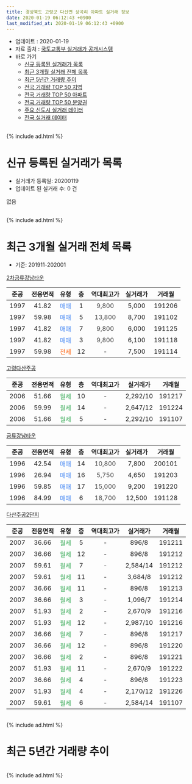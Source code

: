 ```yaml
---
title: 경상북도 고령군 다산면 상곡리 아파트 실거래 정보
date: 2020-01-19 06:12:43 +0900
last_modified_at: 2020-01-19 06:12:43 +0900
---
```


* 업데이트 : 2020-01-19
* 자료 출처 : [국토교통부 실거래가 공개시스템](http://rt.molit.go.kr)
* 바로 가기
    * [신규 등록된 실거래가 목록](#신규-등록된-실거래가-목록)
    * [최근 3개월 실거래 전체 목록](#최근-3개월-실거래-전체-목록)
    * [최근 5년간 거래량 추이](#최근-5년간-거래량-추이)
    * [전국 거래량 TOP 50 지역](https://apt-info.github.io/apt-trade-info/최근-3개월-전국에서-가장-거래가-많이-발생한-지역)
    * [전국 거래량 TOP 50 아파트](https://apt-info.github.io/apt-trade-info/최근-3개월-전국에서-가장-거래가-많이-발생한-아파트)
    * [전국 거래량 TOP 50 분양권](https://apt-info.github.io/apt-trade-info/최근-3개월-전국에서-가장-거래가-많이-발생한-분양권)
    * [주요 신도시 실거래 데이터](https://apt-info.github.io/apt-trade-info/주요-신도시)
    * [전국 실거래 데이터](https://apt-info.github.io/apt-trade-info/전국)
<br>
{% include ad.html %}
<br>

# 신규 등록된 실거래가 목록
* 실거래가 등록일: 20200119
* 업데이트 된 실거래 수: 0 건

없음

<br>
{% include ad.html %}
<br>

# 최근 3개월 실거래 전체 목록
* 기준: 201911-202001


[2차금류강남타운](https://search.naver.com/search.naver?query=%EA%B2%BD%EC%83%81%EB%B6%81%EB%8F%84+%EA%B3%A0%EB%A0%B9%EA%B5%B0+%EB%8B%A4%EC%82%B0%EB%A9%B4+%EC%83%81%EA%B3%A1%EB%A6%AC+2%EC%B0%A8%EA%B8%88%EB%A5%98%EA%B0%95%EB%82%A8%ED%83%80%EC%9A%B4)

|준공|전용면적|유형|층|역대최고가|실거래가|거래월|
|:---:|:---:|:---:|:---:|:---:|:---:|:---:|
|1997|41.82|<span style="color:#4285f3">매매</span>|1|<span style="color:#444444">9,800</span>|5,000|191206|
|1997|59.98|<span style="color:#4285f3">매매</span>|5|<span style="color:#444444">13,800</span>|8,700|191102|
|1997|41.82|<span style="color:#4285f3">매매</span>|7|<span style="color:#444444">9,800</span>|6,000|191125|
|1997|41.82|<span style="color:#4285f3">매매</span>|3|<span style="color:#444444">9,800</span>|6,100|191118|
|1997|59.98|<span style="color:#ff5a00">전세</span>|12|<span style="color:#444444">-</span>|7,500|191114|

[고령다산주공](https://search.naver.com/search.naver?query=%EA%B2%BD%EC%83%81%EB%B6%81%EB%8F%84+%EA%B3%A0%EB%A0%B9%EA%B5%B0+%EB%8B%A4%EC%82%B0%EB%A9%B4+%EC%83%81%EA%B3%A1%EB%A6%AC+%EA%B3%A0%EB%A0%B9%EB%8B%A4%EC%82%B0%EC%A3%BC%EA%B3%B5)

|준공|전용면적|유형|층|역대최고가|실거래가|거래월|
|:---:|:---:|:---:|:---:|:---:|:---:|:---:|
|2006|51.66|<span style="color:#34a853">월세</span>|10|<span style="color:#444444">-</span>|2,292/10|191217|
|2006|59.99|<span style="color:#34a853">월세</span>|14|<span style="color:#444444">-</span>|2,647/12|191224|
|2006|51.66|<span style="color:#34a853">월세</span>|5|<span style="color:#444444">-</span>|2,292/10|191107|

[금류강남타운](https://search.naver.com/search.naver?query=%EA%B2%BD%EC%83%81%EB%B6%81%EB%8F%84+%EA%B3%A0%EB%A0%B9%EA%B5%B0+%EB%8B%A4%EC%82%B0%EB%A9%B4+%EC%83%81%EA%B3%A1%EB%A6%AC+%EA%B8%88%EB%A5%98%EA%B0%95%EB%82%A8%ED%83%80%EC%9A%B4)

|준공|전용면적|유형|층|역대최고가|실거래가|거래월|
|:---:|:---:|:---:|:---:|:---:|:---:|:---:|
|1996|42.54|<span style="color:#4285f3">매매</span>|14|<span style="color:#444444">10,800</span>|7,800|200101|
|1996|26.94|<span style="color:#4285f3">매매</span>|16|<span style="color:#444444">5,750</span>|4,650|191203|
|1996|59.85|<span style="color:#4285f3">매매</span>|17|<span style="color:#444444">15,000</span>|9,200|191220|
|1996|84.99|<span style="color:#4285f3">매매</span>|6|<span style="color:#444444">18,700</span>|12,500|191128|

[다산주공2단지](https://search.naver.com/search.naver?query=%EA%B2%BD%EC%83%81%EB%B6%81%EB%8F%84+%EA%B3%A0%EB%A0%B9%EA%B5%B0+%EB%8B%A4%EC%82%B0%EB%A9%B4+%EC%83%81%EA%B3%A1%EB%A6%AC+%EB%8B%A4%EC%82%B0%EC%A3%BC%EA%B3%B52%EB%8B%A8%EC%A7%80)

|준공|전용면적|유형|층|역대최고가|실거래가|거래월|
|:---:|:---:|:---:|:---:|:---:|:---:|:---:|
|2007|36.66|<span style="color:#34a853">월세</span>|5|<span style="color:#444444">-</span>|896/8|191211|
|2007|36.66|<span style="color:#34a853">월세</span>|12|<span style="color:#444444">-</span>|896/8|191212|
|2007|59.61|<span style="color:#34a853">월세</span>|7|<span style="color:#444444">-</span>|2,584/14|191212|
|2007|59.61|<span style="color:#34a853">월세</span>|11|<span style="color:#444444">-</span>|3,684/8|191212|
|2007|36.66|<span style="color:#34a853">월세</span>|11|<span style="color:#444444">-</span>|896/8|191213|
|2007|36.66|<span style="color:#34a853">월세</span>|3|<span style="color:#444444">-</span>|1,096/7|191214|
|2007|51.93|<span style="color:#34a853">월세</span>|2|<span style="color:#444444">-</span>|2,670/9|191216|
|2007|51.93|<span style="color:#34a853">월세</span>|12|<span style="color:#444444">-</span>|2,987/10|191216|
|2007|36.66|<span style="color:#34a853">월세</span>|7|<span style="color:#444444">-</span>|896/8|191217|
|2007|36.66|<span style="color:#34a853">월세</span>|12|<span style="color:#444444">-</span>|896/8|191220|
|2007|36.66|<span style="color:#34a853">월세</span>|2|<span style="color:#444444">-</span>|896/8|191221|
|2007|51.93|<span style="color:#34a853">월세</span>|11|<span style="color:#444444">-</span>|2,670/9|191222|
|2007|36.66|<span style="color:#34a853">월세</span>|4|<span style="color:#444444">-</span>|896/8|191223|
|2007|51.93|<span style="color:#34a853">월세</span>|4|<span style="color:#444444">-</span>|2,170/12|191226|
|2007|59.61|<span style="color:#34a853">월세</span>|6|<span style="color:#444444">-</span>|2,584/14|191107|


<br>
{% include ad.html %}
<br>

# 최근 5년간 거래량 추이


<div style="width:100%;">
    <canvas id="deal_progress" height="200"></canvas>
</div>

<script>
new Chart(document.getElementById("deal_progress"), {
    type: 'line',
    data: {
        labels: ['201501','201502','201503','201504','201505','201506','201507','201508','201509','201510','201511','201512','201601','201602','201603','201604','201605','201606','201607','201608','201609','201610','201611','201612','201701','201702','201703','201704','201705','201706','201707','201708','201709','201710','201711','201712','201801','201802','201803','201804','201805','201806','201807','201808','201809','201810','201811','201812','201901','201902','201903','201904','201905','201906','201907','201908','201909','201910','201911','201912','202001'],
        datasets: [{
            label: '매매',
            pointRadius: 1,
            data: [5, 2, 11, 10, 6, 5, 6, 3, 2, 5, 3, 4, 1, 2, 7, 3, 3, 4, 3, 5, 2, 4, 3, 3, 1, 8, 6, 4, 6, 6, 4, 4, 7, 1, 7, 4, 5, 2, 6, 5, 6, 6, 2, 3, 3, 3, 1, 5, 4, 5, 5, 3, 4, 5, 9, 1, 5, 5, 4, 3, 1],
            borderColor: "rgba(255, 201, 14, 1)",
            backgroundColor: "rgba(255, 201, 14, 0.5)",
            fill: false,
            lineTension: 0
        },{
            label: '전월세',
            pointRadius: 1,
            data: [3, 6, 5, 7, 2, 5, 6, 1, 2, 1, 5, 9, 1, 7, 11, 3, 4, 7, 2, 8, 4, 2, 6, 4, 1, 6, 3, 2, 4, 1, 5, 3, 5, 2, 2, 6, 0, 5, 6, 4, 1, 7, 5, 4, 1, 3, 1, 4, 2, 1, 2, 3, 2, 5, 0, 5, 4, 1, 3, 16, 0],
            borderColor: "rgba(0, 141, 185, 1)",
            backgroundColor: "rgba(0, 141, 185, 0.5)",
            fill: false,
            lineTension: 0
        }
        ]
    },
    options: {
        responsive: true,
        title: {
            display: false
        },
        tooltips: {
            mode: 'index',
            intersect: false
        },
        hover: {
            mode: 'nearest',
            intersect: true
        },
        scales: {
            xAxes: [{
                display: true,
                scaleLabel: {
                    display: true,
                    labelString: '년/월'
                }
            }],
            yAxes: [{
                display: true,
                ticks: {
                    suggestedMin: 0,
                },
                scaleLabel: {
                    display: true,
                    labelString: '실거래 수'
                }
            }]
        }
    }
});

</script>


<br>
{% include ad.html %}
<br>

